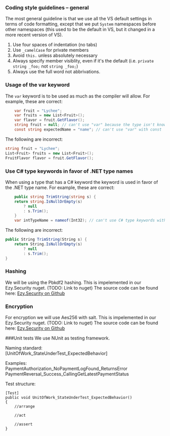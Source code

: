 ### Coding style guidelines – general

The most general guideline is that we use all the VS default settings in terms of code formatting, except that we put `System` namespaces before other namespaces (this used to be the default in VS, but it changed in a more recent version of VS).

1. Use four spaces of indentation (no tabs)
2. Use `_camelCase` for private members
3. Avoid `this.` unless absolutely necessary
4. Always specify member visiblity, even if it's the default (i.e. `private string _foo;` not `string _foo;`)
5. Always use the full word not abbrivations.


### Usage of the var keyword

The `var` keyword is to be used as much as the compiler will allow. For example, these are correct:

```csharp   
    var fruit = "Lychee";
    var fruits = new List<Fruit>();
    var flavor = fruit.GetFlavor();
    string fruit = null; // can't use "var" because the type isn't known (though you could do (string)null, don't!)
    const string expectedName = "name"; // can't use "var" with const
```

The following are incorrect:

```csharp
string fruit = "Lychee";
List<Fruit> fruits = new List<Fruit>();
FruitFlavor flavor = fruit.GetFlavor();
```


### Use C# type keywords in favor of .NET type names

When using a type that has a C# keyword the keyword is used in favor of the .NET type name. For example, these are correct:

```csharp
    public string TrimString(string s) {
    return string.IsNullOrEmpty(s)
        ? null
        : s.Trim();
    }
    var intTypeName = nameof(Int32); // can't use C# type keywords with nameof
```

The following are incorrect:

```csharp
public String TrimString(String s) {
    return String.IsNullOrEmpty(s)
        ? null
        : s.Trim();
}
```

### Hashing
We will be using the Pbkdf2 hashing.
This is impelemented in our Ezy.Security nuget. (TODO: Link to nuget)
The source code can be found here: [Ezy.Security on Github](https://github.com/EzyWebwerkstaden/Security)

### Encryption

For encryption we will use Aes256 with salt.
This is impelemented in our Ezy.Security nuget. (TODO: Link to nuget) 
The source code can be found here: [Ezy.Security on Github](https://github.com/EzyWebwerkstaden/Security)


###Unit tests
We use NUnit as testing framework. 
  
Naming standard:  
[UnitOfWork_StateUnderTest_ExpectedBehavior]   
  
Examples:  
PaymentAuthorization_NoPaymentLogFound_ReturnsError  
PaymentReversal_Success_CallingGetLatestPaymentStatus  


Test structure:
```
[Test]
public void UnitOfWork_StateUnderTest_ExpectedBehavior()
{
    //arrange
  
    //act
    
    //assert
}
```


